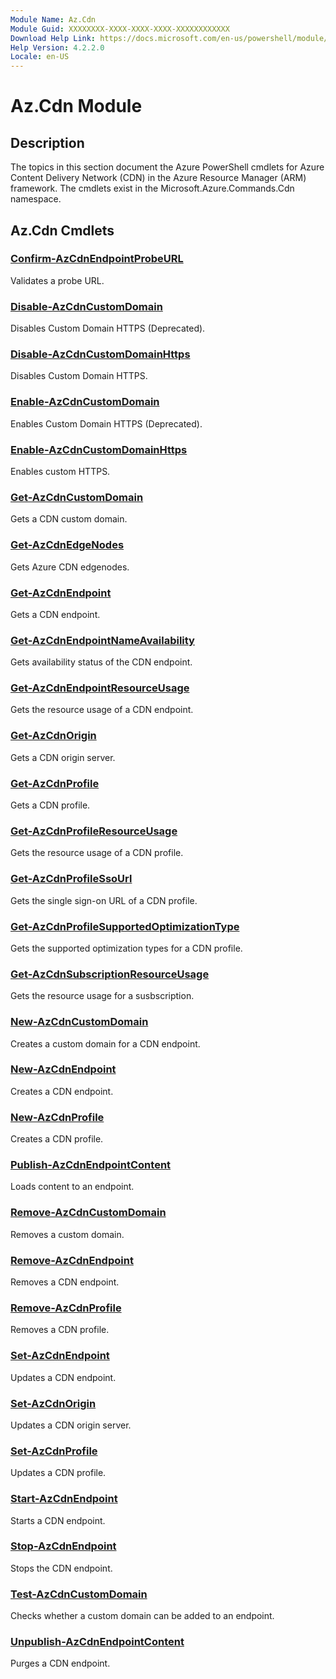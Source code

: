 ```yaml
---
Module Name: Az.Cdn
Module Guid: XXXXXXXX-XXXX-XXXX-XXXX-XXXXXXXXXXXX
Download Help Link: https://docs.microsoft.com/en-us/powershell/module/az.cdn
Help Version: 4.2.2.0
Locale: en-US
---
```


# Az.Cdn Module
## Description
The topics in this section document the Azure PowerShell cmdlets for Azure Content Delivery Network (CDN) in the Azure Resource Manager (ARM) framework. The cmdlets exist in the Microsoft.Azure.Commands.Cdn namespace.

## Az.Cdn Cmdlets
### [Confirm-AzCdnEndpointProbeURL](Confirm-AzCdnEndpointProbeURL.md)
Validates a probe URL.

### [Disable-AzCdnCustomDomain](Disable-AzCdnCustomDomain.md)
Disables Custom Domain HTTPS (Deprecated).

### [Disable-AzCdnCustomDomainHttps](Disable-AzCdnCustomDomainHttps.md)
Disables Custom Domain HTTPS.

### [Enable-AzCdnCustomDomain](Enable-AzCdnCustomDomain.md)
Enables Custom Domain HTTPS (Deprecated).

### [Enable-AzCdnCustomDomainHttps](Enable-AzCdnCustomDomainHttps.md)
Enables custom HTTPS.

### [Get-AzCdnCustomDomain](Get-AzCdnCustomDomain.md)
Gets a CDN custom domain.

### [Get-AzCdnEdgeNodes](Get-AzCdnEdgeNodes.md)
Gets Azure CDN edgenodes.

### [Get-AzCdnEndpoint](Get-AzCdnEndpoint.md)
Gets a CDN endpoint.

### [Get-AzCdnEndpointNameAvailability](Get-AzCdnEndpointNameAvailability.md)
Gets availability status of the CDN endpoint.

### [Get-AzCdnEndpointResourceUsage](Get-AzCdnEndpointResourceUsage.md)
Gets the resource usage of a CDN endpoint.

### [Get-AzCdnOrigin](Get-AzCdnOrigin.md)
Gets a CDN origin server.

### [Get-AzCdnProfile](Get-AzCdnProfile.md)
Gets a CDN profile.

### [Get-AzCdnProfileResourceUsage](Get-AzCdnProfileResourceUsage.md)
Gets the resource usage of a CDN profile.

### [Get-AzCdnProfileSsoUrl](Get-AzCdnProfileSsoUrl.md)
Gets the single sign-on URL of a CDN profile.

### [Get-AzCdnProfileSupportedOptimizationType](Get-AzCdnProfileSupportedOptimizationType.md)
Gets the supported optimization types for a CDN profile.

### [Get-AzCdnSubscriptionResourceUsage](Get-AzCdnSubscriptionResourceUsage.md)
Gets the resource usage for a susbscription.

### [New-AzCdnCustomDomain](New-AzCdnCustomDomain.md)
Creates a custom domain for a CDN endpoint.

### [New-AzCdnEndpoint](New-AzCdnEndpoint.md)
Creates a CDN endpoint.

### [New-AzCdnProfile](New-AzCdnProfile.md)
Creates a CDN profile.

### [Publish-AzCdnEndpointContent](Publish-AzCdnEndpointContent.md)
Loads content to an endpoint.

### [Remove-AzCdnCustomDomain](Remove-AzCdnCustomDomain.md)
Removes a custom domain.

### [Remove-AzCdnEndpoint](Remove-AzCdnEndpoint.md)
Removes a CDN endpoint.

### [Remove-AzCdnProfile](Remove-AzCdnProfile.md)
Removes a CDN profile.

### [Set-AzCdnEndpoint](Set-AzCdnEndpoint.md)
Updates a CDN endpoint.

### [Set-AzCdnOrigin](Set-AzCdnOrigin.md)
Updates a CDN origin server.

### [Set-AzCdnProfile](Set-AzCdnProfile.md)
Updates a CDN profile.

### [Start-AzCdnEndpoint](Start-AzCdnEndpoint.md)
Starts a CDN endpoint.

### [Stop-AzCdnEndpoint](Stop-AzCdnEndpoint.md)
Stops the CDN endpoint.

### [Test-AzCdnCustomDomain](Test-AzCdnCustomDomain.md)
Checks whether a custom domain can be added to an endpoint.

### [Unpublish-AzCdnEndpointContent](Unpublish-AzCdnEndpointContent.md)
Purges a CDN endpoint.

